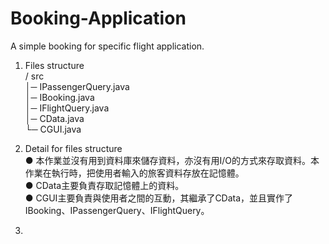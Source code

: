 Booking-Application  
===================  
  
A simple booking for specific flight application.  
  
1. Files structure  
/ src  
 │─ IPassengerQuery.java  
 │─ IBooking.java  
 │─ IFlightQuery.java  
 │─ CData.java  
 └─ CGUI.java  
  
2. Detail for files structure  
● 本作業並沒有用到資料庫來儲存資料，亦沒有用I/O的方式來存取資料。本作業在執行時，把使用者輸入的旅客資料存放在記憶體。  
● CData主要負責存取記憶體上的資料。  
● CGUI主要負責與使用者之間的互動，其繼承了CData，並且實作了IBooking、IPassengerQuery、IFlightQuery。  
  
3.   
